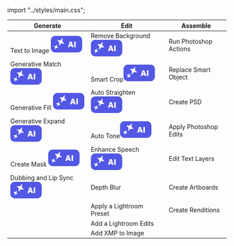import "../styles/main.css";

| Generate                                                                              | Edit                                                                             | Assemble              |
| ------------------------------------------------------------------------------------- | -------------------------------------------------------------------------------- | --------------------- |
| <div className="aiImages">Text to Image ![AI](./images/AI_icon.svg)</div>             | <div className="aiImages">Remove Background![AI](./images/AI_icon.svg)</div>     | Run Photoshop Actions |
| <div className="aiImages">Generative Match ![AI images](./images/AI_icon.svg)</div>   | <div className="aiImages">Smart Crop![AI images](./images/AI_icon.svg)</div>     | Replace Smart Object  |
| <div className="aiImages">Generative Fill ![AI images](./images/AI_icon.svg)</div>    | <div className="aiImages">Auto Straighten![AI](./images/AI_icon.svg)</div>       | Create PSD            |
| <div className="aiImages">Generative Expand  ![AI images](./images/AI_icon.svg)</div> | <div className="aiImages">Auto Tone![AI](./images/AI_icon.svg)</div>             | Apply Photoshop Edits |
| <div className="aiImages">Create Mask ![AI images](./images/AI_icon.svg)</div>        | <div className="aiImages">Enhance Speech![AI images](./images/AI_icon.svg)</div> | Edit Text Layers      |
| <div className="aiImages">Dubbing and Lip Sync ![AI](./images/AI_icon.svg)</div>      | Depth Blur                                                                       | Create Artboards      |
|                                                                                       | Apply a Lightroom Preset                                                         | Create Renditions     |
|                                                                                       | Add a Lightroom Edits                                                            |                       |
|                                                                                       | Add XMP to Image                                                                 |                       |